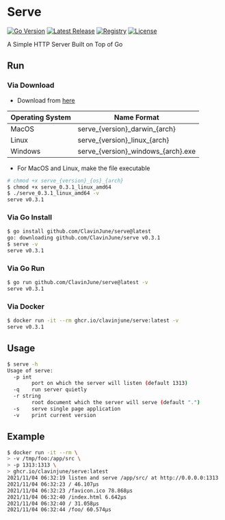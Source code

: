# Serve

[![Go Version](https://img.shields.io/static/v1?style=for-the-badge&label=Go+Version&message=1.17.2&color=blue&logo=go)](https://github.com/golang/go/releases/tag/go1.17.2)
[![Latest Release](https://img.shields.io/github/tag/ClavinJune/serve.svg?style=for-the-badge&logo=github)](https://github.com/ClavinJune/serve/releases/latest)
[![Registry](https://img.shields.io/static/v1?style=for-the-badge&label=Registry&message=ghcr.io&color=red&logo=linux-containers)](https://ghcr.io/clavinjune/serve)
[![License](https://img.shields.io/github/license/ClavinJune/serve?style=for-the-badge)](https://github.com/ClavinJune/serve/blob/main/LICENSE)

A Simple HTTP Server Built on Top of Go

## Run

### Via Download

- Download from [here](https://github.com/ClavinJune/serve/releases)

| Operating System | Name Format |
| --- | --- |
| MacOS | serve_{version}\_darwin\_{arch} |
| Linux | serve_{version}\_linux\_{arch} |
| Windows | serve_{version}\_windows\_{arch}.exe |

- For MacOS and Linux, make the file executable

```bash
# chmod +x serve_{version}_{os}_{arch}
$ chmod +x serve_0.3.1_linux_amd64
$ ./serve_0.3.1_linux_amd64 -v
serve v0.3.1
```

### Via Go Install

```bash
$ go install github.com/ClavinJune/serve@latest
go: downloading github.com/ClavinJune/serve v0.3.1
$ serve -v
serve v0.3.1
```

### Via Go Run

```bash
$ go run github.com/ClavinJune/serve@latest -v
serve v0.3.1
```

### Via Docker

```bash
$ docker run -it --rm ghcr.io/clavinjune/serve:latest -v
serve v0.3.1
```

## Usage

```bash
$ serve -h
Usage of serve:
  -p int
        port on which the server will listen (default 1313)
  -q    run server quietly
  -r string
        root document which the server will serve (default ".")
  -s    serve single page application
  -v    print current version
```

## Example

```bash
$ docker run -it --rm \
> -v /tmp/foo:/app/src \
> -p 1313:1313 \
> ghcr.io/clavinjune/serve:latest
2021/11/04 06:32:19 listen and serve /app/src/ at http://0.0.0.0:1313
2021/11/04 06:32:23 / 46.107µs
2021/11/04 06:32:23 /favicon.ico 78.868µs
2021/11/04 06:32:40 /index.html 6.642µs
2021/11/04 06:32:40 / 31.058µs
2021/11/04 06:32:44 /foo/ 60.574µs
```
